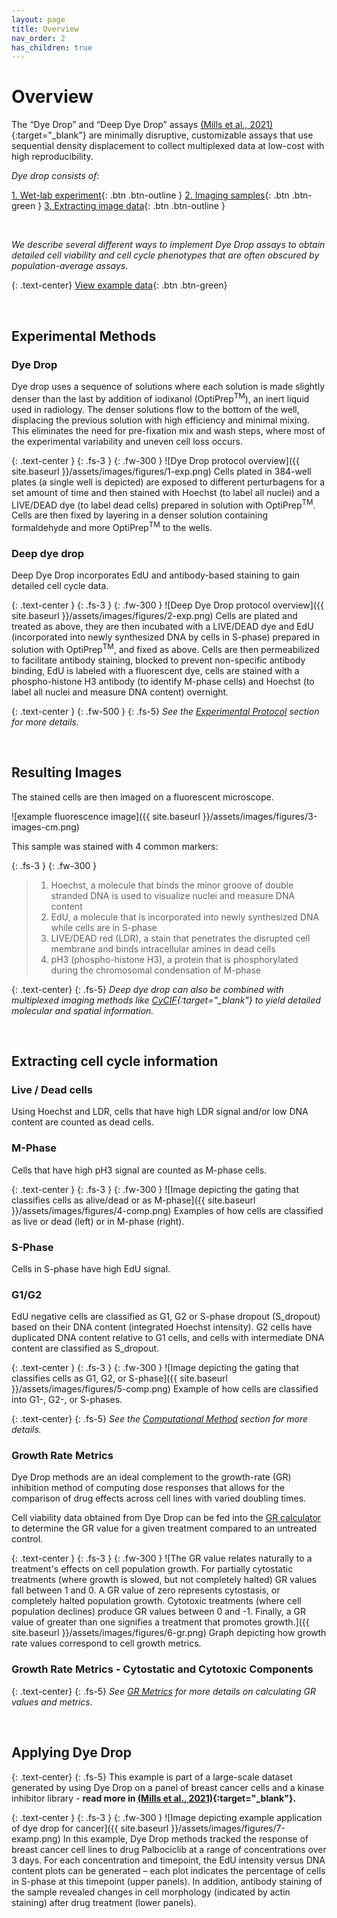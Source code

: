 ```yaml
---
layout: page
title: Overview
nav_order: 2
has_children: true
---
```


# Overview

The “Dye Drop” and “Deep Dye Drop” assays [(Mills et al., 2021)](https://doi.org/10.1101/2021.08.27.457854){:target="_blank"} are minimally disruptive, customizable assays that use sequential density displacement to collect multiplexed data at low-cost with high reproducibility.

*Dye drop consists of:*  

[1. Wet-lab experiment](/protocol.html){: .btn .btn-outline } [2. Imaging samples](./#resulting-images){: .btn .btn-green } [3. Extracting image data](./#extracting-cell-cycle-information){: .btn .btn-outline }

<br>

*We describe several different ways to implement Dye Drop assays to obtain detailed cell viability and cell cycle phenotypes that are often obscured by population-average assays.*

{: .text-center}
[View example data](./#applying-dye-drop){: .btn .btn-green}  

<br>

## Experimental Methods
### Dye Drop
Dye drop uses a sequence of solutions where each solution is made slightly denser than the last by addition of iodixanol (OptiPrep<sup>TM</sup>), an inert liquid used in radiology. The denser solutions flow to the bottom of the well, displacing the previous solution with high efficiency and minimal mixing. This eliminates the need for pre-fixation mix and wash steps, where most of the experimental variability and uneven cell loss occurs.

{: .text-center }
{: .fs-3 }
{: .fw-300 }
![Dye Drop protocol overview]({{ site.baseurl }}/assets/images/figures/1-exp.png)
Cells plated in 384-well plates (a single well is depicted) are exposed to different perturbagens for a set amount of time and then stained with Hoechst (to label all nuclei) and a LIVE/DEAD dye (to label dead cells) prepared in solution with OptiPrep<sup>TM</sup>. Cells are then fixed by layering in a denser solution containing formaldehyde and more OptiPrep<sup>TM</sup> to the wells. 

### Deep dye drop

Deep Dye Drop incorporates EdU and antibody-based staining to gain detailed cell cycle data.

{: .text-center }
{: .fs-3 }
{: .fw-300 }
![Deep Dye Drop protocol overview]({{ site.baseurl }}/assets/images/figures/2-exp.png)
Cells are plated and treated as above, they are then incubated with a LIVE/DEAD dye and EdU (incorporated into newly synthesized DNA by cells in S-phase) prepared in solution with OptiPrep<sup>TM</sup>, and fixed as above. Cells are then permeabilized to facilitate antibody staining, blocked to prevent non-specific antibody binding, EdU is labeled with a fluorescent dye, cells are stained with a phospho-histone H3 antibody (to identify M-phase cells) and Hoechst (to label all nuclei and measure DNA content) overnight.

{: .text-center }
{: .fw-500 }
{: .fs-5}
*See the [Experimental Protocol]({{site.baseurl}}/protocol.html) section for more details.*

<br>

## Resulting Images

The stained cells are then imaged on a fluorescent microscope. 


![example fluorescence image]({{ site.baseurl }}/assets/images/figures/3-images-cm.png)

This sample was stained with 4 common markers:

{: .fs-3 }
{: .fw-300 }
>1. Hoechst, a molecule that binds the minor groove of double stranded DNA is used to visualize nuclei and measure DNA content
>2. EdU, a molecule that is incorporated into newly synthesized DNA while cells are in S-phase
>3. LIVE/DEAD red (LDR), a stain that penetrates the disrupted cell membrane and binds intracellular amines in dead cells
>4. pH3 (phospho-histone H3), a protein that is phosphorylated during the chromosomal condensation of M-phase

{: .text-center}
{: .fs-5}
*Deep dye drop can also be combined with multiplexed imaging methods like [CyCIF](https://www.cycif.org/){:target="_blank"} to yield detailed molecular and spatial information.*

<br>

## Extracting cell cycle information

### Live / Dead cells  
Using Hoechst and LDR, cells that have high LDR signal and/or low DNA content are counted as dead cells.

### M-Phase
Cells that have high pH3 signal are counted as M-phase cells.

{: .text-center }
{: .fs-3 }
{: .fw-300 }
![Image depicting the gating that classifies cells as alive/dead or as M-phase]({{ site.baseurl }}/assets/images/figures/4-comp.png)
Examples of how cells are classified as live or dead (left) or in M-phase (right).


### S-Phase
Cells in S-phase have high EdU signal.

### G1/G2
EdU negative cells are classified as G1, G2 or S-phase dropout (S_dropout) based on their DNA content (integrated Hoechst intensity). G2 cells have duplicated DNA content relative to G1 cells, and cells with intermediate DNA content are classified as S_dropout.

{: .text-center }
{: .fs-3 }
{: .fw-300 }
![Image depicting the gating that classifies cells as G1, G2, or S-phase]({{ site.baseurl }}/assets/images/figures/5-comp.png)
Example of how cells are classified into G1-, G2-, or S-phases.

{: .text-center}
{: .fs-5}
*See the [Computational Method]({{site.baseurl}}/overview/dye-drop/ddd-comp.html) section for more details.*

### Growth Rate Metrics

Dye Drop methods are an ideal complement to the growth-rate (GR) inhibition method of computing dose responses that allows for the comparison of drug effects across cell lines with varied doubling times. 

Cell viability data obtained from Dye Drop can be fed into the [GR calculator](http://www.grcalculator.org/) to determine the GR value for a given treatment compared to an untreated control. 

{: .text-center }
{: .fs-3 }
{: .fw-300 }
![The GR value relates naturally to a treatment's effects on cell population growth. For partially cytostatic treatments (where growth is slowed, but not completely halted) GR values fall between 1 and 0. A GR value of zero represents cytostasis, or completely halted population growth. Cytotoxic treatments (where cell population declines) produce GR values between 0 and -1. Finally, a GR value of greater than one signifies a treatment that promotes growth.]({{ site.baseurl }}/assets/images/figures/6-gr.png)
Graph depicting how growth rate values correspond to cell growth metrics.


### Growth Rate Metrics - Cytostatic and Cytotoxic Components

{: .text-center}
{: .fs-5}
*See [GR Metrics]({{site.baseurl}}/overview/gr_metrics/) for more details on calculating GR values and metrics.*

<br>

## Applying Dye Drop

{: .text-center}
{: .fs-5}
This example is part of a large-scale dataset generated by using Dye Drop on a panel of breast cancer cells and a kinase inhibitor library - **read more in [(Mills et al., 2021)](https://doi.org/10.1101/2021.08.27.457854){:target="_blank"}.**

{: .text-center }
{: .fs-3 }
{: .fw-300 }
![Image depicting example application of dye drop for cancer]({{ site.baseurl }}/assets/images/figures/7-examp.png)
In this example, Dye Drop methods tracked the response of breast cancer cell lines to drug Palbociclib at a range of concentrations over 3 days. For each concentration and timepoint, the EdU intensity versus DNA content plots can be generated – each plot indicates the percentage of cells in S-phase at this timepoint (upper panels). In addition, antibody staining of the sample revealed changes in cell morphology (indicated by actin staining) after drug treatment (lower panels).

<br>




